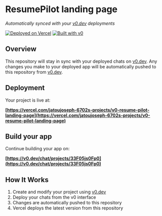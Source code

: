 # ResumePilot landing page

*Automatically synced with your [v0.dev](https://v0.dev) deployments*

[![Deployed on Vercel](https://img.shields.io/badge/Deployed%20on-Vercel-black?style=for-the-badge&logo=vercel)](https://vercel.com/jatoujoseph-6702s-projects/v0-resume-pilot-landing-page)
[![Built with v0](https://img.shields.io/badge/Built%20with-v0.dev-black?style=for-the-badge)](https://v0.dev/chat/projects/33F05js0Fp0)

## Overview

This repository will stay in sync with your deployed chats on [v0.dev](https://v0.dev).
Any changes you make to your deployed app will be automatically pushed to this repository from [v0.dev](https://v0.dev).

## Deployment

Your project is live at:

**[https://vercel.com/jatoujoseph-6702s-projects/v0-resume-pilot-landing-page](https://vercel.com/jatoujoseph-6702s-projects/v0-resume-pilot-landing-page)**

## Build your app

Continue building your app on:

**[https://v0.dev/chat/projects/33F05js0Fp0](https://v0.dev/chat/projects/33F05js0Fp0)**

## How It Works

1. Create and modify your project using [v0.dev](https://v0.dev)
2. Deploy your chats from the v0 interface
3. Changes are automatically pushed to this repository
4. Vercel deploys the latest version from this repository
